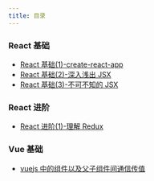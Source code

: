 ```yaml
---
title: 目录
---
```


### React 基础

- [React 基础(1)-create-react-app](./create-react-app)
- [React 基础(2)-深入浅出 JSX](./jsx-in-depth)
- [React 基础(3)-不可不知的 JSX](./the-indispensable-jsx)

### React 进阶

- [React 进阶(1)-理解 Redux](./understand-redux)

### Vue 基础

- [vuejs 中的组件以及父子组件间通信传值](./vue-component-pass-value)

<div align="right">
  <ShareLink />
</div>
<div align="center">
  <DaShang />
</div>
<ShangPic />
